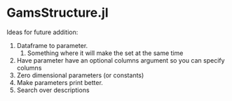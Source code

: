 # GamsStructure.jl
 
Ideas for future addition:

1. Dataframe to parameter. 
    1. Something where it will make the set at the same time
2. Have parameter have an optional columns argument so you can specify columns
3. Zero dimensional parameters (or constants)
4. Make parameters print better.
5. Search over descriptions